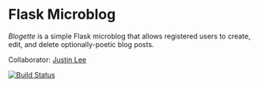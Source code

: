 Flask Microblog
===============

*Blogette* is a simple Flask microblog that allows registered users to create, edit, and delete optionally-poetic blog posts. 

Collaborator: [Justin Lee](https://github.com/risingmoon)

[![Build Status](https://travis-ci.org/tsnaomi/flask_microblog.png?branch=master)](https://travis-ci.org/tsnaomi/flask_microblog)
